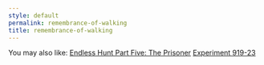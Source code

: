```yaml
---
style: default
permalink: remembrance-of-walking
title: remembrance-of-walking
---
```

You may also like:
[Endless Hunt Part Five: The Prisoner](http://scp-wiki.net/ofanendlesshunt-partfive-theprisoner)
[Experiment 919-23](http://scp-wiki.net/experiment-919-23)